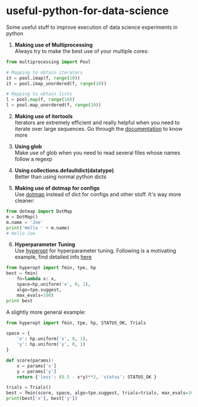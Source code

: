 # useful-python-for-data-science
Some useful stuff to improve execution of data science experiments in python

1. **Making use of Multiprocessing**  
Always try to make the best use of your multiple cores:
```python
from multiprocessing import Pool

# Mapping to obtain iterators
it = pool.imap(f, range(10))
it = pool.imap_unordered(f, range(10))

# Mapping to obtain lists
l = pool.map(f, range(10))
l = pool.map_unordered(f, range(10))
```
2. **Making use of itertools**  
Iterators are extremely efficient and really helpful when you need to iterate over large sequences. Go through the [documentation](https://docs.python.org/2/library/itertools.html) to know more

3. **Using glob**  
Make use of glob when you need to read several files whose names follow a regexp

4. **Using collections.defaultdict(datatype)**  
Better than using normal python dicts

5. **Making use of dotmap for configs**  
Use [dotmap](https://pypi.org/project/dotmap/) instead of dict for configs and other stuff. It's way more cleaner:
```python
from dotmap import DotMap
m = DotMap()
m.name = 'Joe'
print('Hello ' + m.name)
# Hello Joe
```
6. **Hyperparameter Tuning**  
Use [hyperopt](https://medium.com/district-data-labs/parameter-tuning-with-hyperopt-faa86acdfdce) for hyperparameter tuning. Following is a motivating example, find detailed info [here](https://github.com/hyperopt/hyperopt/wiki/FMin)
```python
from hyperopt import fmin, tpe, hp
best = fmin(
    fn=lambda x: x,
    space=hp.uniform('x', 0, 1),
    algo=tpe.suggest,
    max_evals=100)
print best
```
A slightly more general example:  
```python
from hyperopt import fmin, tpe, hp, STATUS_OK, Trials

space = {
    'x': hp.uniform('x', 0, 1),
    'y': hp.uniform('y', 0, 1)
}

def score(params):
    x = params['x']
    y = params['y']
    return {'loss': (0.5 - x*y)**2, 'status': STATUS_OK }

trials = Trials()
best = fmin(score, space, algo=tpe.suggest, trials=trials, max_evals=100)
print(best['x'], best['y'])
```
